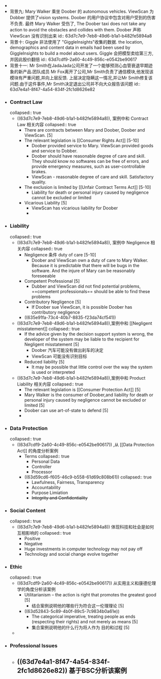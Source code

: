 -
- 背景九: Mary Walker 乘坐 Doober 的 autonomous  vehicles. ViewScan 为 Dobber 提供了vision systems. Doober 的用户协议中包含对用户受到的伤害不负责. 最终 Mary Walker 受伤了, The Doober taxi does not take any action to avoid the obstacles and collides with them. Doober 声称 ViewScan 没有识别出来
  id:: 63d7c7e9-7eb8-49d6-b1a1-b482fe5894a8
- 背景十: Giggle 非法使用了 "GiggleInsights"收集的数据. the location, demographics and content data in emails had been used by GiggleInsights to build a model about users. Giggle 会把模型卖给第三方,并因此股价翻倍
  id:: 63d7cdf9-2a60-4c49-856c-e0542be90617
- 背景十一:  Mr Smith在JadaJada公司开发了一个能够预测心血管衰退早期迹象的新产品.团队成员 Mr Fox离开了公司,Mr Smith负责了通信模块,他发现该模块有严重问题,并向上层反馈. 上层决定隐瞒这一情况,并让Mr Smith修复该问题.由于这件事件,Mr Smith决定退出公司并不向大众报告该问题
  id:: 63d7e4a1-8f47-4a54-834f-2fc1d8626e82
- ### Contract Law
  collapsed:: true
	- ((63d7c7e9-7eb8-49d6-b1a1-b482fe5894a8)), 案例中和 Contract Law 相关内容
	  collapsed:: true
		- There are contracts between Mary and Doober, Doober and ViewScan. [5]
		- The relevant legislation is [[Consumer Rights Act]] [5-10]
			- Doober provided service to Mary. ViewScan provided goods and service to Dobber.
			- Doober should have reasonable degree of care and skill. They should know no softwares can be free of errors, and provide emergency measures, such as user-controllable brakes.
			- ViewScan - reasonable degree of care and skill. Satisfactory quality.
		- The exclusion is limited by [[Unfair Contract Terms Act]] [5-10]
			- Liability for death or personal injury caused by negligence cannot be excluded or limited
		- Vicarious Liability [5]
			- ViewScan has vicarious liability for Doober
			-
- ### Liability
  collapsed:: true
	- ((63d7c7e9-7eb8-49d6-b1a1-b482fe5894a8)), 案例中 Negligence 相关内容
	  collapsed:: true
		- Negligence 条件 duty of care [5-10]
			- Doober and ViewScan own a duty of care to Mary Walker. Because it is predictable that there will be bugs in the software. And the injure of Mary can be reasonably foreseeable
		- Competent Professional [5]
			- Dubber and ViewScan did not find potential problems, ==competent professionals== should be able to find these problems
		- Contributory Negligence [5]
			- If Doober sue ViewScan, it is possible Doober has   contributory negligence
		- ((635e91fa-73c4-40b7-8835-f23da74cf541))
	- ((63d7c7e9-7eb8-49d6-b1a1-b482fe5894a8)),案例中和 [[Negligent misstatement]]
	  collapsed:: true
		- If the advice given by the decision support system is wrong, the developer of the system may be liable to the recipient for Negligent misstatement  [5]
			- Doober 汽车可能没有做出刹车的决定
			- ViewScan 可能没有识别目标
		- Reduced liability [5]
			- It may be possible that little control over the way the system is used or interpreted
	- ((63d7c7e9-7eb8-49d6-b1a1-b482fe5894a8)),案例中和 Product Liability  相关内容
	  collapsed:: true
		- The relevant legislation is [[Consumer Protection Act]]  [5]
		- Mary Walker is the consumer of Doober,and liability for death or personal injury caused by negligence cannot be excluded or limited [5]
		- Doober can use art-of-state to defend [5]
		-
- ### Data Protection
  collapsed:: true
	- ((63d7cdf9-2a60-4c49-856c-e0542be90617)) ,从 [[Data Protection Act]] 的角度分析案例
		- Terms
		  collapsed:: true
			- Personal Data
			- Controller
			- Processor
		- ((63d59cd6-f605-46c9-b558-61d69c808b61))
		  collapsed:: true
			- Lawfulness, Fairness, Transparency
			- Accountability
			- Purpose Limiation
			- ~~Integrity and Confidentiality~~
- ### Social Content
  collapsed:: true
	- ((63d7c7e9-7eb8-49d6-b1a1-b482fe5894a8)) 体现科技和社会是如何互相影响的
	  collapsed:: true
		- Positive
		- Negative
		- Huge investments in computer technology may not pay off
		- Technology and social change evolve together
- ### Ethic
  collapsed:: true
	- ((63d7cdf9-2a60-4c49-856c-e0542be90617)) 从实用主义和康德伦理学的角度分析该案例
		- Utilitarianism – the action is right that promotes the greatest good [5]
			- 结合案例说明他的哪些行为符合这一伦理理论  [5]
		- ((63d52843-5c89-4b0f-89c5-7c9834b0a61e))
			- The categorical imperative, treating people as ends (respecting their rights)
			  and not merely as means  [5]
			- 集合案例说明他的什么行为将人作为 目的和过程 [5]
	-
- ### Professional Issues
	- ((63d7e4a1-8f47-4a54-834f-2fc1d8626e82)) 基于BSC分析该案例
		-